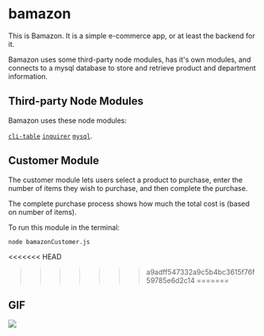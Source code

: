# bamazon

This is Bamazon. It is a simple e-commerce app, or at least the backend for it.

Bamazon uses some third-party node modules, has it's own modules, and connects to a mysql database to store and retrieve product and department information.

## Third-party Node Modules

Bamazon uses these node modules: 

[`cli-table`](https://www.npmjs.com/package/cli-table) 
[`inquirer`](https://www.npmjs.com/package/inquirer) 
[`mysql`](https://www.npmjs.com/package/mysql).


## Customer Module

The customer module lets users select a product to purchase, enter the number of items they wish to purchase, and then complete the purchase.

The complete purchase process shows how much the total cost is (based on number of items).



To run this module in the terminal:

`node bamazonCustomer.js`

<<<<<<< HEAD

>>>>>>> a9adff547332a9c5b4bc3615f76f59785e6d2c14
=======
## GIF

<img src="/assets/poster.gif">